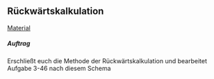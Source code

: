 ## Rückwärtskalkulation
[Material](./Material/20180205_Ruckwarts_Kalkulation.pdf)
##### Auftrag
Erschließt euch die Methode der Rückwärtskalkulation und bearbeitet Aufgabe 3-46 nach diesem Schema
